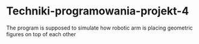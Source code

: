 # Techniki-programowania-projekt-4
The program is supposed to simulate how robotic arm is placing geometric figures on top of each other
